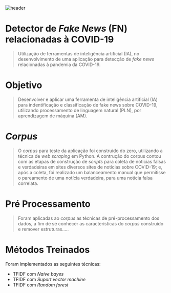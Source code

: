 ![header](https://user-images.githubusercontent.com/49035807/143508354-6d07f5cd-a84b-4db3-bef8-196beb46102e.png)
# Detector de *Fake News* (FN) relacionadas à COVID-19
> Utilização de ferramentas de inteligência artificial (IA), no desenvolvimento de uma aplicação para detecção de *fake news* relacionadas à pandemia da COVID-19.

# Objetivo
>Desenvolver e aplicar uma ferramenta de inteligência artificial (IA) para indentificação e classificação de fake news sobre COVID-19, utilizando processamento de linguagem natural (PLN), por aprendizagem de máquina (AM).

# *Corpus*
> O *corpus* para teste da aplicação foi construído do zero, utilizando a técnica de *web scraping* em Python. A contrução do corpus contou com as etapas de construção de *scripts* para coleta de noticias falsas e verdadeiras em sites diversos sites de notícias sobre COVID-19; e, após a coleta, foi realizado um balanceamento manual que permitisse o pareamento de uma notícia verdadeira, para uma notícia falsa correlata.

# Pré Processamento
> Foram aplicadas ao *corpus* as técnicas de pré-processamento dos dados, a fim de se conhecer as caracteristicas do *corpus* construído e remover estruturas.....

# Métodos Treinados
Foram implementados as seguintes técnicas:
* TFIDF com *Naive bayes*
* TFIDF com *Suport vector machine*
* TFIDF com *Random forest*


